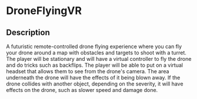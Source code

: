 # DroneFlyingVR
## Description
A futuristic remote-controlled drone flying experience where you can fly your drone around a map with obstacles and targets to shoot with a turret. The player will be stationary and will have a virtual controller to fly the drone and do tricks such as backflips. The player will be able to put on a virtual headset that allows them to see from the drone's camera. The area underneath the drone will have the effects of it being blown away. If the drone collides with another object, depending on the severity, it will have effects on the drone, such as slower speed and damage done. 
